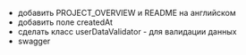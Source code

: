 - добавить PROJECT_OVERVIEW и README на английском
- добавить поле createdAt
- сделать класс userDataValidator - для валидации данных
- swagger